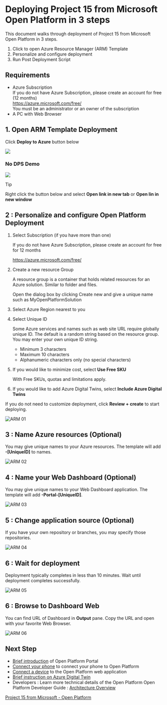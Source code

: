 # Deploying Project 15 from Microsoft Open Platform in 3 steps

This document walks through deployment of Project 15 from Microsoft Open Platform in 3 steps.

1. Click to open Azure Resource Manager (ARM) Template
1. Personalize and configure deployment
1. Run Post Deployment Script

## Requirements

- Azure Subscription  
    If you do not have Azure Subscription, please create an account for free (12 months)  
    <https://azure.microsoft.com/free/>  
    You must be an administrator or an owner of the subscription  
- A PC with Web Browser

## 1. Open ARM Template Deployment

Click **Deploy to Azure** button below  

<a href="https://ms.portal.azure.com/#blade/Microsoft_Azure_CreateUIDef/CustomDeploymentBlade/uri/https%3A%2F%2Fraw.githubusercontent.com%2Fmicrosoft%2Fproject15%2Fmaster%2FDeploy%2Fazuredeploy-v2.json/uiFormDefinitionUri/https%3A%2F%2Fraw.githubusercontent.com%2Fmicrosoft%2Fproject15%2Fmaster%2FDeploy%2FazuredeployUI.json" target="_blank"><img src="deploy-to-azure.svg"/></a>

### No DPS Demo

<a href="https://ms.portal.azure.com/#blade/Microsoft_Azure_CreateUIDef/CustomDeploymentBlade/uri/https%3A%2F%2Fraw.githubusercontent.com%2Fdaisukeiot%2Fproject15-msft-fork%2FNoDPS%2FDeploy%2Fazuredeploy-v2.json/uiFormDefinitionUri/https%3A%2F%2Fraw.githubusercontent.com%2Fdaisukeiot%2Fproject15-msft-fork%2FNoDPS%2FDeploy%2FazuredeployUI.json" target="_blank"><img src="deploy-to-azure.svg"/></a>

> [!TIP]  
> Right click the button below and select **Open link in new tab** or **Open lin in new window**

## 2 : Personalize and configure Open Platform Deployment

1. Select Subscription (if you have more than one)

    If you do not have Azure Subscription, please create an account for free for 12 months

    https://azure.microsoft.com/free/

1. Create a new resource Group

    A resource group is a container that holds related resources for an Azure solution. Similar to folder and files.

    Open the dialog box by clicking Create new and give a unique name such as MyOpenPlatformSolution

1. Select Azure Region nearest to you
1. Select Unique ID  
    
    Some Azure services and names such as web site URL require globally unique ID. The default is a random string based on the resource group. You may enter your own unique ID string.

    - Minimum 3 characters
    - Maximum 10 characters
    - Alphanumeric characters only (no special characters)

1. If you would like to minimize cost, select **Use Free SKU**

    With Free SKUs, quotas and limitations apply.

1. If you would like to add Azure Digital Twins, select **Include Azure Digital Twins** 

If you do not need to customize deployment, click **Review + create** to start deploying.

![ARM 01](media/ARM-01.png)

## 3 : Name Azure resources (Optional)

You may give unique names to your Azure resources.  The template will add **-[UniqueID]** to names.

![ARM 02](media/ARM-02.png)

## 4 : Name your Web Dashboard (Optional)

You may give unique names to your Web Dashboard application.  The template will add **-Portal-[UniqueID]**.

![ARM 03](media/ARM-03.png)

## 5 : Change application source (Optional)

If you have your own repository or branches, you may specify those repositories.

![ARM 04](media/ARM-04.png)


## 6 : Wait for deployment

Deployment typically completes in less than 10 minutes.  Wait until deployment completes successfully.

![ARM 05](media/ARM-05.png)

## 6 : Browse to Dashboard Web

You can find URL of Dashboard in **Output** pane.  Copy the URL and open with your favorite Web Browser.

![ARM 06](media/ARM-06.png)

## Next Step

- [Brief introduction](OpenPlatformPortal.md) of Open Platform Portal
- [Connect your phone](ConnectingPhone.md) to connect your phone to Open Platform
- [Connect a device](ConnectingDevice.md) to the Open Platform web application
- [Brief instruction on Azure Digital Twin](ADT.md) 
- Developers : Learn more technical details of the Open Platform Open Platform Developer Guide : [Architecture Overview](../Developer-Guide/Architecture-Overview.md)

[Project 15 from Microsoft - Open Platform](../README.md)
